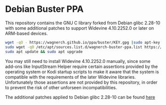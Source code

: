 # Debian Buster PPA

This repository contains the GNU C library forked from Debian glibc 2.28-10 with some additional patches to support Widevine 4.10.2252.0 or later on ARM-based devices.

```sh
wget -qO - https://wagnerch.github.io/ppa/buster/KEY.gpg |sudo apt-key add -
sudo wget -qO /etc/apt/sources.list.d/wagnerch-buster-ppa.list https://wagnerch.github.io/ppa/buster/wagnerch-buster-ppa.list
sudo apt update && sudo apt upgrade
```

You may still need to install Widevine 4.10.2252.0 manually, since some add-ons like InputStream Helper require certain assertions provided by the operating system or Kodi startup scripts to make it aware that the system is compatible with the requirements of the later Widevine libraries.  Unfortunately those assertions are not provided by this repository, in order to prevent the risk of other unforseen incompatibilities.

The additional patches applied to Debian glibc 2.28-10 can be found [here](https://github.com/wagnerch/glibc-deb/compare/debian/2.28-10...buster-widevine)

